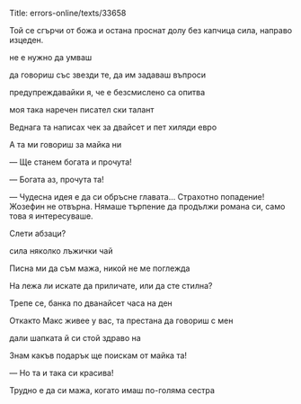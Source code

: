 Title: errors-online/texts/33658

Той се сгърчи от божа и остана проснат долу без капчица сила, направо изцеден.

не е нужно да умваш

да говориш със звезди те, да им задаваш въпроси 

предупреждавайки я, че е безсмислено са опитва

моя така наречен писател ски талант

Веднага та написах чек за двайсет и пет хиляди евро

А та ми говориш за майка ни

— Ще станем богата и прочута!

— Богата аз, прочута та!

— Чудесна идея е да си обръсне главата… Страхотно попадение! Жозефин не отвърна. Нямаше търпение да продължи романа си, само това я интересуваше.

Слети абзаци?

сила няколко лъжички чай

Писна ми да съм мажа, никой не ме поглежда

На лежа ли искате да приличате, или да сте стилна?

Трепе се, банка по дванайсет часа на ден

Откакто Макс живее у вас, та престана да говориш с мен

дали шапката й си стой здраво на

Знам какъв подарък ще поискам от майка та!

— Но та и така си красива!

Трудно е да си мажа, когато имаш по-голяма сестра
